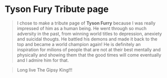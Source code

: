 # Tyson Fury Tribute page #


> I chose to make a tribute page of **Tyson Furry** because I was really impressed of him as a human being.
> He went through so much adversity in the past, from winning world titles to depression, anexiety and suicidal thougts.
> He battled his demons and made it back to the top and became a world champion again!
> He is definitely an inspiration for milions of people that are not at their best mentally and physically and showing them that the good times will come eventually and I admire him for that.

> Long live The Gipsy King!!! 
